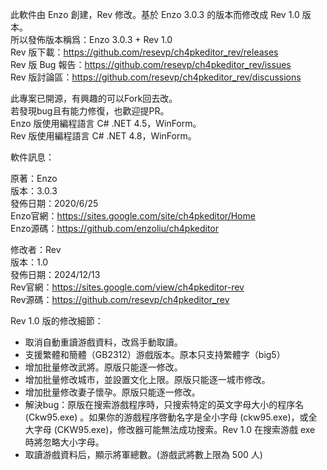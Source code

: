 此軟件由 Enzo 創建，Rev 修改。基於 Enzo 3.0.3 的版本而修改成 Rev 1.0 版本。<br />
所以發佈版本稱爲：Enzo 3.0.3 + Rev 1.0<br />
Rev 版下載：https://github.com/resevp/ch4pkeditor_rev/releases<br />
Rev 版 Bug 報告：https://github.com/resevp/ch4pkeditor_rev/issues<br />
Rev 版討論區：https://github.com/resevp/ch4pkeditor_rev/discussions<br />

此專案已開源，有興趣的可以Fork回去改。<br />
若發現bug且有能力修復，也歡迎提PR。<br />
Enzo 版使用編程語言 C# .NET 4.5，WinForm。<br />
Rev 版使用編程語言 C# .NET 4.8，WinForm。<br />

軟件訊息：

原著：Enzo<br>
版本：3.0.3<br>
發佈日期：2020/6/25<br>
Enzo官網：https://sites.google.com/site/ch4pkeditor/Home<br>
Enzo源碼：https://github.com/enzoliu/ch4pkeditor<br>

修改者：Rev<br>
版本：1.0<br>
發佈日期：2024/12/13<br>
Rev官網：https://sites.google.com/view/ch4pkeditor-rev<br>
Rev源碼：https://github.com/resevp/ch4pkeditor_rev<br>

Rev 1.0 版的修改細節：

- 取消自動重讀游戲資料，改爲手動取讀。
- 支援繁體和簡體（GB2312）游戲版本。原本只支持繁體字（big5）
- 增加批量修改武將。原版只能逐一修改。
- 增加批量修改城市，並設置文化上限。原版只能逐一城市修改。
- 增加批量修改妻子懷孕。原版只能逐一修改。
- 解決bug：原版在搜索游戲程序時，只搜索特定的英文字母大小的程序名 (Ckw95.exe) 。如果你的游戲程序啓動名字是全小字母 (ckw95.exe)，或全大字母 (CKW95.exe)，修改器可能無法成功搜索。Rev 1.0 在搜索游戲 exe 時將忽略大小字母。
- 取讀游戲資料后，顯示將軍總數。(游戲武將數上限為 500 人)

